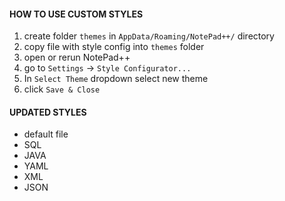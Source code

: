 #### HOW TO USE CUSTOM STYLES
1. create folder `themes` in `AppData/Roaming/NotePad++/` directory
2. copy file with style config into `themes` folder
3. open or rerun NotePad++
4. go to `Settings` -> `Style Configurator...`
5. In `Select Theme` dropdown select new theme
6. click `Save & Close`

#### UPDATED STYLES
- default file
- SQL
- JAVA
- YAML
- XML
- JSON
